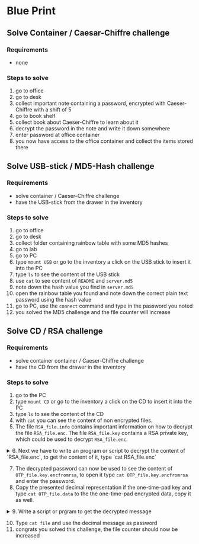# Blue Print

## Solve Container / Caesar-Chiffre challenge

### Requirements
- none

### Steps to solve
1. go to office
2. go to desk
3. collect important note containing a password, encrypted with Caeser-Chiffre with a shift of 5
4. go to book shelf
5. collect book about Caeser-Chiffre to learn about it
6. decrypt the password in the note and write it down somewhere
7. enter password at office container
8. you now have access to the office container and collect the items stored there

## Solve USB-stick / MD5-Hash challenge

### Requirements
- solve container / Caeser-Chiffre challenge
- have the USB-stick from the drawer in the inventory

### Steps to solve
1. go to office
2. go to desk
3. collect folder containing rainbow table with some MD5 hashes
4. go to lab
5. go to PC
6. type `mount USB` or go to the inventory a click on the USB stick to insert it into the PC
7. type `ls` to see the content of the USB stick
8. use `cat` to see content of `README` and `server.md5`
9. note down the hash value you find in `server.md5`
10. open the rainbow table you found and note down the correct plain text password using the hash value
11. go to PC, use the `connect` command and type in the password you noted
12. you solved the MD5 challenge and the file counter will increase

## Solve CD / RSA challenge

### Requirements

- solve container container / Caeser-Chiffre challenge
- have the CD from the drawer in the inventory

### Steps to solve

1. go to the PC
2. type `mount CD` or go to the inventory a click on the CD to insert it into the PC
3. type `ls` to see the content of the CD
4. with `cat` you can see the content of non encrypted files.
5. The file `RSA_file.info` contains important information on how to decrypt the file `RSA_file.enc`. The file `RSA_file.key` contains a RSA private key, which could be used to decrypt `RSA_file.enc`.  
<details><summary>6. Next we have to write an program or script to decrypt the content of `RSA_file.enc`, to get the content of it, type `cat RSA_file.enc`</summary>
<p>

  This is just an example of how to solve. [A running version of the script below, can be found on StackBlitz.](https://stackblitz.com/edit/js-duq9k8?file=index.js)
  
```js
 function rsaExample() {
  const n = 7085811221n;
  const d = 7085071307n;
  const encryptedMessages = [
    51191029n,
    2221684278n,
    1235109347n,
    5932720573n,
    5722816980n,
    407222931n,
    1597934719n,
    6297126078n,
    7002519417n,
  ];

  const secretKey = { d, n };
  console.log('Priv key decryption exponent: ' + Number(d));
  console.log('Priv key mod: ' + Number(n));
  console.log('Print all encrypted letters:');
  console.log(
    encryptedMessages.map(function (x) {
      return x.toString();
    })
  );

  var messages = encryptedMessages.map(function (c) {
    return decrypt(c, secretKey);
  });

  console.log(
    messages.map(function (x) {
      return x.toString();
    })
  );

  console.log(numberToText(messages));
}

function decrypt(c, secretKey) {
  const { d, n } = secretKey;

  const m = pow(c, d, n); //*/ c ** d % n;

  return m;
}

// Binary Exponentiation, because of large numbers...
function pow(a, b, n) {
  a = a % n;
  var result = 1n;
  var x = a;

  while (b > 0n) {
    var leastSignificantBit = b % 2n;
    b = b / 2n;

    if (leastSignificantBit == 1n) {
      result = result * x;
      result = result % n;
    }

    x = x * x;
    x = x % n;
  }
  return result;
}

function numberToText(numbers) {
  return numbers
    .map(function (x) {
      return String.fromCharCode(Number(x));
    })
    .join('');
}

rsaExample();

```

</p>
</details>

7. The decrypted password can now be used to see the content of `OTP_file.key.encfromrsa`, to open it type `cat OTP_file.key.encfromrsa` and enter the password.
8. Copy the presented decimal representation if the one-time-pad key and type `cat OTP_file.data` to the the one-time-pad encrypted data, copy it as well.

<details><summary>9. Write a script or prgram to get the decrypted message</summary>
<p>
  
  This is just an example of how to solve. [A running version of the script below, can be found on StackBlitz.](https://stackblitz.com/edit/js-25tea6?file=index.js)

```javascript
 function OTPExample() {
  const c = 33170895268295n;
  const k = 17025474858527n;
  const m = c ^ k;
  console.log('m: ' + m);
  console.log('k: ' + k);
  console.log('c: ' + c);
}
OTPExample();
```

</p>
</details>

10. Type `cat file` and use the decimal message as password
11. congrats you solved this challenge, the file counter should now be increased
